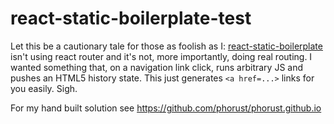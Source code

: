 react-static-boilerplate-test
===
Let this be a cautionary tale for those as foolish as I: [react-static-boilerplate](https://github.com/koistya/react-static-boilerplate) isn't using react router and it's not, more importantly, doing real routing. I wanted something that, on a navigation link click, runs arbitrary JS and pushes an HTML5 history state. This just generates `<a href=...>` links for you easily.
Sigh.

For my hand built solution see https://github.com/phorust/phorust.github.io
